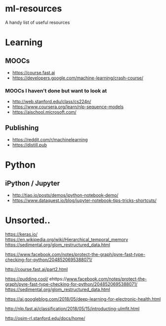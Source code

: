 # ml-resources
A handy list of useful resources

# Learning

## MOOCs

* https://course.fast.ai
* https://developers.google.com/machine-learning/crash-course/

### MOOCs I haven't done but want to look at
* http://web.stanford.edu/class/cs224n/
* https://www.coursera.org/learn/nlp-sequence-models
* https://aischool.microsoft.com/

## Publishing

* https://reddit.com/r/machinelearning
* https://distill.pub

# Python

## iPython / Jupyter

* http://tiao.io/posts/demos/ipython-notebook-demo/
* https://www.dataquest.io/blog/jupyter-notebook-tips-tricks-shortcuts/

# Unsorted..
https://keras.io/
https://en.wikipedia.org/wiki/Hierarchical_temporal_memory
https://sedimental.org/glom_restructured_data.html

https://www.facebook.com/notes/protect-the-graph/pyre-fast-type-checking-for-python/2048520695388071/

http://course.fast.ai/part2.html

https://pudding.cool/
ehttps://www.facebook.com/notes/protect-the-graph/pyre-fast-type-checking-for-python/2048520695388071/
https://sedimental.org/glom_restructured_data.html

https://ai.googleblog.com/2018/05/deep-learning-for-electronic-health.html

http://nlp.fast.ai/classification/2018/05/15/introducting-ulmfit.html

http://osim-rl.stanford.edu/docs/home/
